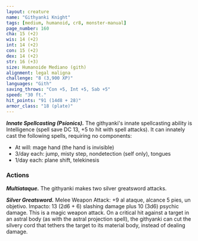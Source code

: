```yaml
---
layout: creature
name: "Githyanki Knight"
tags: [medium, humanoid, cr8, monster-manual]
page_number: 160
cha: 15 (+2)
wis: 14 (+2)
int: 14 (+2)
con: 15 (+2)
dex: 14 (+2)
str: 16 (+3)
size: Humanoide Mediano (gith)
alignment: legal maligna
challenge: "8 (3,900 XP)"
languages: "Gith"
saving_throws: "Con +5, Int +5, Sab +5"
speed: "30 ft."
hit_points: "91 (14d8 + 28)"
armor_class: "18 (plate)"
---
```


***Innate Spellcasting (Psionics).*** The githyanki's innate spellcasting ability is Intelligence (spell save DC 13, +5 to hit with spell attacks). It can innately cast the following spells, requiring no components:
* At will: mage hand (the hand is invisible)
* 3/day each: jump, misty step, nondetection (self only), tongues
* 1/day each: plane shift, telekinesis

### Actions

***Multiataque.*** The githyanki makes two silver greatsword attacks.

***Silver Greatsword.*** Melee Weapon Attack: +9 al ataque, alcance 5 pies, un objetivo. Impacto: 13 (2d6 + 6) slashing damage plus 10 (3d6) psychic damage. This is a magic weapon attack. On a critical hit against a target in an astral body (as with the astral projection spell), the githyanki can cut the silvery cord that tethers the target to its material body, instead of dealing damage.